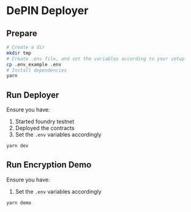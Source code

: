 # DePIN Deployer

## Prepare

```bash
# Create a dir
mkdir tmp
# Create .env file, and set the variables according to your setup
cp .env_example .env
# Install dependencies
yarn
```

## Run Deployer

Ensure you have:
1. Started foundry testnet
2. Deployed the contracts
3. Set the `.env` variables accordingly

```bash
yarn dev
```

## Run Encryption Demo

Ensure you have:
1. Set the `.env` variables accordingly

```bash
yarn demo
```
